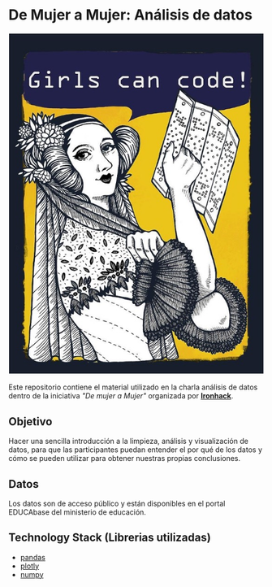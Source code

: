 # De Mujer a Mujer: Análisis de datos
![img](https://github.com/Fominayasg/8M_data/blob/main/img/Imagen%201.jpg)


Este repositorio contiene el material utilizado en la charla análisis de datos dentro de la iniciativa *"De mujer a Mujer"* organizada por [**Ironhack**](https://www.ironhack.com/).

## Objetivo

Hacer una sencilla introducción a la limpieza, análisis y visualización de datos, para que las participantes puedan entender el por qué de los datos y cómo se pueden utilizar para obtener nuestras propias conclusiones.


## Datos

Los datos son de acceso público y están disponibles en el portal EDUCAbase del ministerio de educación.


## Technology Stack (Librerias utilizadas)
 + [pandas](https://pandas.pydata.org/)
 + [plotly](https://plot.ly/python/)
 + [numpy](https://numpy.org/)



